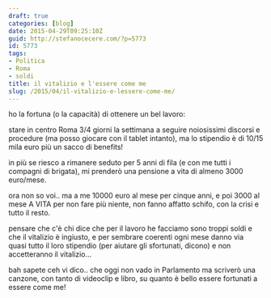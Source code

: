 ```yaml
---
draft: true
categories: [blog]
date: 2015-04-29T09:25:10Z
guid: http://stefanocecere.com/?p=5773
id: 5773
tags:
- Politica
- Roma
- soldi
title: il vitalizio e l'essere come me
slug: /2015/04/il-vitalizio-e-lessere-come-me/
---
```


ho la fortuna (o la capacità) di ottenere un bel lavoro:

stare in centro Roma 3/4 giorni la settimana a seguire noiosissimi discorsi e procedure (ma posso giocare con il tablet intanto), ma lo stipendio è di 10/15 mila euro più un sacco di benefits!
  
in più se riesco a rimanere seduto per 5 anni di fila (e con me tutti i compagni di brigata), mi prenderò una pensione a vita di almeno 3000 euro/mese.

ora non so voi.. ma a me 10000 euro al mese per cinque anni, e poi 3000 al mese A VITA per non fare più niente, non fanno affatto schifo, con la crisi e tutto il resto.

pensare che c'è chi dice che per il lavoro he facciamo sono troppi soldi e che il vitalizio è ingiusto, e per sembrare coerenti ogni mese danno via quasi tutto il loro stipendio (per aiutare gli sfortunati, dicono) e non accetteranno il vitalizio…

bah sapete ceh vi dico.. che oggi non vado in Parlamento ma scriverò una canzone, con tanto di videoclip e libro, su quanto è bello essere fortunati a essere come me!